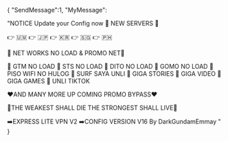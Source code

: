 { "SendMessage":1, "MyMessage":

"NOTICE Update your Config now 💯 NEW  SERVERS 💯

👉 🇺🇲
👉 🇯🇵
👉 🇰🇷
👉 🇸🇬
👉 🇵🇭

💯 NET WORKS NO LOAD & PROMO NET💯

🤩 GTM NO LOAD
🤩 STS NO LOAD
🤩 DITO NO LOAD
🤩 GOMO NO LOAD
🤩 PISO WIFI NO HULOG
🤩 SURF SAYA UNLI
🤩 GIGA STORIES
🤩 GIGA VIDEO
🤩 GIGA GAMES
🤩 UNLI TIKTOK

❤️AND MANY MORE UP COMING PROMO BYPASS❤️


🤖THE WEAKEST SHALL DIE THE STRONGEST SHALL LIVE🤖

➡️EXPRESS LITE  VPN V2 
➡️CONFIG VERSION V16  By DarkGundamEmmay " }
